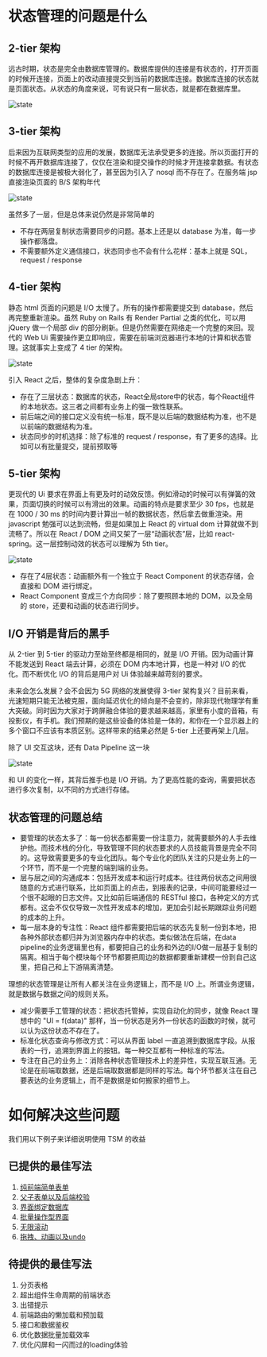 # 状态管理的问题是什么

## 2-tier 架构

远古时期，状态是完全由数据库管理的。数据库提供的连接是有状态的，打开页面的时候开连接，页面上的改动直接提交到当前的数据库连接。数据库连接的状态就是页面状态。从状态的角度来说，可有说只有一层状态，就是都在数据库里。

![state](./README/2-tier.drawio.svg)

## 3-tier 架构

后来因为互联网类型的应用的发展，数据库无法承受更多的连接。所以页面打开的时候不再开数据库连接了，仅仅在渲染和提交操作的时候才开连接拿数据。有状态的数据库连接是被极大弱化了，甚至因为引入了 nosql 而不存在了。在服务端 jsp 直接渲染页面的 B/S 架构年代

![state](./README/3-tier.drawio.svg)

虽然多了一层，但是总体来说仍然是非常简单的

* 不存在两层复制状态需要同步的问题。基本上还是以 database 为准，每一步操作都落盘。
* 不需要额外定义通信接口，状态同步也不会有什么花样：基本上就是 SQL，request / response

## 4-tier 架构

静态 html 页面的问题是 I/O 太慢了。所有的操作都需要提交到 database，然后再完整重新渲染。虽然 Ruby on Rails 有 Render Partial 之类的优化，可以用 jQuery 做一个局部 div 的部分刷新。但是仍然需要在网络走一个完整的来回。现代的 Web Ui 需要操作更立即响应，需要在前端浏览器进行本地的计算和状态管理。这就事实上变成了 4 tier 的架构。

![state](./README/4-tier.drawio.svg)

引入 React 之后，整体的复杂度急剧上升：

* 存在了三层状态：数据库的状态，React全局store中的状态，每个React组件的本地状态。这三者之间都有业务上的强一致性联系。
* 前后端之间的接口定义没有统一标准，既不是以后端的数据结构为准，也不是以前端的数据结构为准。
* 状态同步的时机选择：除了标准的 request / response，有了更多的选择。比如可以有批量提交，提前预取等

## 5-tier 架构

更现代的 Ui 要求在界面上有更及时的动效反馈。例如滑动的时候可以有弹簧的效果，页面切换的时候可以有滑出的效果。动画的特点是要求至少 30 fps，也就是在 1000 / 30 ms 的时间内要计算出一帧的数据状态，然后拿去做重渲染。用 javascript 勉强可以达到流畅，但是如果加上 React 的 virtual dom 计算就做不到流畅了。所以在 React / DOM 之间又架了一层“动画状态”层，比如 react-spring。这一层控制动效的状态可以理解为 5th tier。

![state](./README/5-tier.drawio.svg)

* 存在了4层状态：动画额外有一个独立于 React Component 的状态存储，会直接和 DOM 进行绑定。
* React Component 变成三个方向同步：除了要照顾本地的 DOM，以及全局的 store，还要和动画的状态进行同步。

## I/O 开销是背后的黑手

从 2-tier 到 5-tier 的驱动力至始至终都是相同的，就是 I/O 开销。因为动画计算不能发送到 React 端去计算，必须在 DOM 内本地计算，也是一种对 I/O 的优化。而不断优化 I/O 的背后是用户对 Ui 体验越来越苛刻的要求。

未来会怎么发展？会不会因为 5G 网络的发展使得 3-tier 架构复兴？目前来看，光速短期只能无法被克服，面向延迟优化的倾向是不会变的，除非现代物理学有重大突破。同时因为大家对于跨屏融合体验的要求越来越高，家里有小度的音箱，有投影仪，有手机。我们预期的是这些设备的体验是一体的，和你在一个显示器上的多个窗口不应该有本质区别。这样带来的结果必然是 5-tier 上还要再架上几层。

除了 UI 交互这块，还有 Data Pipeline 这一块

![state](./README/data-pipeline.drawio.svg)

和 UI 的变化一样，其背后推手也是 I/O 开销。为了更高性能的查询，需要把状态进行多次复制，以不同的方式进行存储。

## 状态管理的问题总结

* 要管理的状态太多了：每一份状态都需要一份注意力，就需要额外的人手去维护他。而技术栈的分化，导致管理不同的状态要求的人员技能背景是完全不同的。这导致需要更多的专业化团队。每个专业化的团队关注的只是业务上的一个环节，而不是一个完整的端到端的业务。
* 层与层之间的沟通成本：包括开发成本和运行时成本。往往两份状态之间用很随意的方式进行联系，比如页面上的点击，到报表的记录，中间可能要经过一个很不起眼的日志文件。又比如前后端通信的 RESTful 接口，各种定义的方式都有。这会不仅仅导致一次性开发成本的增加，更加会引起长期跟踪业务问题的成本的上升。
* 每一层本身的专注性：React 组件都需要把后端的状态先复制一份到本地，把各种外部状态都归并为浏览器内存中的状态。类似做法在后端，在data pipeline的业务逻辑里也有，都要把自己的业务和外边的I/O做一层基于复制的隔离。相当于每个模块每个环节都要把周边的数据都要重新建模一份到自己这里，把自己和上下游隔离清楚。

理想的状态管理是让所有人都关注在业务逻辑上，而不是 I/O 上。所谓业务逻辑，就是数据与数据之间的规则关系。

* 减少需要手工管理的状态：把状态托管掉，实现自动化的同步，就像 React 理想中的 "UI = f(data)" 那样，当一份状态是另外一份状态的函数的时候，就可以认为这份状态不存在了。
* 标准化状态查询与修改方式：可以从界面 label 一直追溯到数据库字段。从报表的一行，追溯到界面上的按钮。每一种交互都有一种标准的写法。
* 专注在自己的业务上：消除各种状态管理技术上的差异性，实现互联互通。无论是在前端取数据，还是后端取数据都是同样的写法。每个环节都关注在自己要表达的业务逻辑上，而不是数据是如何搬家的细节上。

# 如何解决这些问题

我们用以下例子来详细说明使用 TSM 的收益

## 已提供的最佳写法

1. [纯前端简单表单](src/Scenario1)
1. [父子表单以及后端校验](src/Scenario2)
1. [界面绑定数据库](src/Scenario3)
1. [批量操作型界面](src/Scenario4)
1. [无限滚动](src/Scenario5)
1. [拖拽、动画以及undo](src/Scenario6)

## 待提供的最佳写法

1. 分页表格
1. 超出组件生命周期的前端状态
1. 出错提示
1. 前端路由的懒加载和预加载
1. 接口和数据鉴权
1. 优化数据批量加载效率
1. 优化闪屏和一闪而过的loading体验

